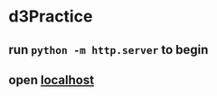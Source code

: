 # d3Practice

## run `python -m http.server` to begin
## open [localhost](http://localhost:8000/d3Practice)

